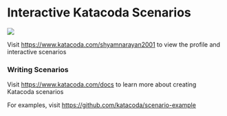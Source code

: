 # Interactive Katacoda Scenarios

[![](http://shields.katacoda.com/katacoda/shyamnarayan2001/count.svg)](https://www.katacoda.com/shyamnarayan2001 "Get your profile on Katacoda.com")

Visit https://www.katacoda.com/shyamnarayan2001 to view the profile and interactive scenarios

### Writing Scenarios
Visit https://www.katacoda.com/docs to learn more about creating Katacoda scenarios

For examples, visit https://github.com/katacoda/scenario-example
